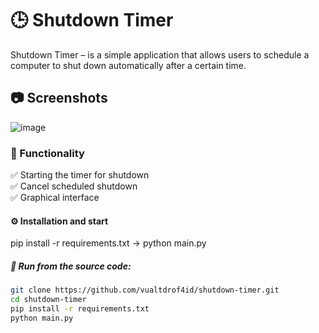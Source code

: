 # 🕒 Shutdown Timer
Shutdown Timer – is a simple application that allows users to schedule a computer to shut down automatically after a certain time.

## 📷 Screenshots
![image](https://github.com/user-attachments/assets/fe4e044f-c315-4973-95ff-68b30ec0ae07)

### 🚀 Functionality
✅ Starting the timer for shutdown  
✅ Cancel scheduled shutdown  
✅ Graphical interface  

#### ⚙️ Installation and start
pip install -r requirements.txt -> python main.py

##### 🔹 Run from the source code:
```bash
git clone https://github.com/vualtdrof4id/shutdown-timer.git  
cd shutdown-timer  
pip install -r requirements.txt  
python main.py  
